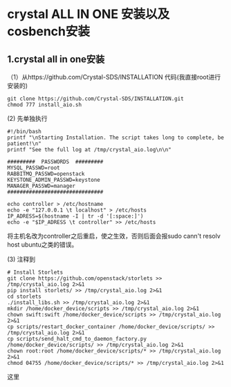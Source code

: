 # crystal ALL IN ONE 安装以及cosbench安装

## 1.crystal all in one安装
（1）从https://github.com/Crystal-SDS/INSTALLATION 代码(我直接root进行安装的)
```
git clone https://github.com/Crystal-SDS/INSTALLATION.git
chmod 777 install_aio.sh
```
(2) 先单独执行
```
#!/bin/bash
printf "\nStarting Installation. The script takes long to complete, be patient!\n"
printf "See the full log at /tmp/crystal_aio.log\n\n"

#########  PASSWORDS  #########
MYSQL_PASSWD=root
RABBITMQ_PASSWD=openstack
KEYSTONE_ADMIN_PASSWD=keystone
MANAGER_PASSWD=manager
###############################

echo controller > /etc/hostname
echo -e "127.0.0.1 \t localhost" > /etc/hosts
IP_ADRESS=$(hostname -I | tr -d '[:space:]')
echo -e "$IP_ADRESS \t controller" >> /etc/hosts
```
将主机名改为controller之后重启，使之生效，否则后面会报sudo cann't resolv host ubuntu之类的错误。

(3) 注释到
```
# Install Storlets
git clone https://github.com/openstack/storlets >> /tmp/crystal_aio.log 2>&1
pip install storlets/ >> /tmp/crystal_aio.log 2>&1
cd storlets
./install_libs.sh >> /tmp/crystal_aio.log 2>&1
mkdir /home/docker_device/scripts >> /tmp/crystal_aio.log 2>&1
chown swift:swift /home/docker_device/scripts >> /tmp/crystal_aio.log 2>&1
cp scripts/restart_docker_container /home/docker_device/scripts/ >> /tmp/crystal_aio.log 2>&1
cp scripts/send_halt_cmd_to_daemon_factory.py /home/docker_device/scripts/ >> /tmp/crystal_aio.log 2>&1
chown root:root /home/docker_device/scripts/* >> /tmp/crystal_aio.log 2>&1
chmod 04755 /home/docker_device/scripts/* >> /tmp/crystal_aio.log 2>&1
```
这里

